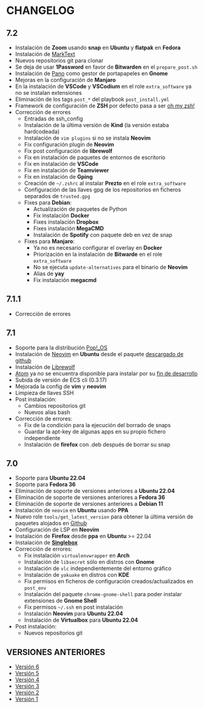 # CHANGELOG

## 7.2

- Instalación de **Zoom** usando __snap__ en **Ubuntu** y __flatpak__ en **Fedora**
- Instalación de [MarkText](https://github.com/marktext/marktext)
- Nuevos repositorios git para clonar
- Se deja de usar **1Password** en favor de **Bitwarden** en el `prepare_post.sh`
- Instalación de [Pano](https://github.com/oae/gnome-shell-pano) como gestor de portapapeles en **Gnome**
- Mejoras en la configuración de **Manjaro**
- En la instalación de **VSCode** y **VSCodium** en el role `extra_software` ya no se instalan extensiones
- Eliminación de los tags `post_*` del playbook `post_install.yml`
- Framework de configuración de **ZSH** por defecto pasa a ser [oh my zsh!](https://github.com/ohmyzsh/ohmyzsh)
- Corrección de errores
  - Entradas de ssh_config
  - Instalación de la última versión de **Kind** (la versión estaba hardcodeada)
  - Instalación de `vim plugins` si no se instala **Neovim**
  - Fix configuración plugin de **Neovim**
  - Fix post configuración de **librewolf**
  - Fix en instalación de paquetes de entornos de escritorio
  - Fix en instalación de **VSCode**
  - Fix en instalación de **Teamviewer**
  - Fix en instalación de **Gping**
  - Creación de `~/.zshrc` al instalar **Prezto** en el role `extra_software`
  - Configuración de las llaves gpg de los repositorios en ficheros separados de `trusted.gpg`
  - Fixes para **Debian**:
    - Actualización de paquetes de Python
    - Fix instalación **Docker**
    - Fixes instalación **Dropbox**
    - Fixes instalación **MegaCMD**
    - Instalación de **Spotify** con paquete deb en vez de snap
  - Fixes para **Manjaro**:
    - Ya no es necesario configurar el overlay en **Docker**
    - Priorización en la instalación de **Bitwarde** en el role `extra_software`
    - No se ejecuta `update-alternatives` para el binario de **Neovim**
    - Alias de **yay**
    - Fix instalación **megacmd**

## 7.1.1

- Corrección de errores

## 7.1

- Soporte para la distribución [Pop!_OS](https://pop.system76.com/)
- Instalación de [Neovim](https://neovim.io/) en **Ubuntu** desde el paquete [descargado de github](https://github.com/neovim/neovim/releases/latest)
- Instalación de [Librewolf](https://librewolf.net/)
- [Atom](https://atom.io/) ya no se encuentra disponible para instalar por su [fin de desarrollo](https://www.genbeta.com/desarrollo/github-anuncia-muerte-editor-codigo-atom-15-diciembre-su-atencion-se-centrara-vs-code)
- Subida de versión de ECS cli (0.3.17)
- Mejorada la config de **vim** y **neovim**
- Limpieza de llaves SSH
- Post instalación:
  - Cambios repositorios git
  - Nuevos alias bash
- Corrección de errores:
  - Fix de la condición para la ejecución del borrado de snaps
  - Guardar la apt-key de algunas apps en su propio fichero independiente
  - Instalación de **firefox** con .deb después de borrar su snap

## 7.0

- Soporte para **Ubuntu 22.04**
- Soporte para **Fedora 36**
- Eliminación de soporte de versiones anteriores a **Ubuntu 22.04**
- Eliminación de soporte de versiones anteriores a **Fedora 36**
- Eliminación de soporte de versiones anteriores a **Debian 11**
- Instalación de `neovim` en **Ubuntu** usando __PPA__
- Nuevo role `tools/get_latest_version` para obtener la última versión de paquetes alojados en [Github](https://github.com)
- Configuración de LSP en **Neovim**
- Instalación de **Firefox** desde __ppa__ en **Ubuntu** >= 22.04
- Instalación de [**Singlebox**](https://webcatalog.io/singlebox/)
- Corrección de errores:
  - Fix instalación `virtualenvwrapper` en **Arch**
  - Instalación de `libsecret` sólo en distros con **Gnome**
  - Instalación de `vlc` independientemente del entorno gráfico
  - Instalación de `yakuake` en distros con **KDE**
  - Fix permisos en ficheros de configuración creados/actualizados en `post_env`
  - Instalación del paquete `chrome-gnome-shell` para poder instalar extensiones de **Gnome Shell**
  - Fix permisos `~/.ssh` en post instalación
  - Instalación **Neovim** para **Ubuntu 22.04**
  - Instalación de **Virtualbox** para **Ubuntu 22.04**
- Post instalación:
  - Nuevos repositorios git

## VERSIONES ANTERIORES

- [Versión 6](changelog/v6.md)
- [Versión 5](changelog/v5.md)
- [Versión 4](changelog/v4.md)
- [Versión 3](changelog/v3.md)
- [Versión 2](changelog/v2.md)
- [Versión 1](changelog/v1.md)
